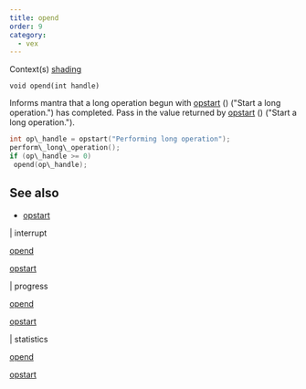 ```yaml
---
title: opend
order: 9
category:
  - vex
---
```


Context(s)
[shading](../contexts/shading.html)

`void opend(int handle)`

Informs mantra that a long operation begun with [opstart](opstart.html) () ("Start a long operation.") has completed. Pass in the value returned by [opstart](opstart.html) () ("Start a long operation.").

```c
int op\_handle = opstart("Performing long operation");
perform\_long\_operation();
if (op\_handle >= 0)
 opend(op\_handle);

```

## See also

- [opstart](opstart.html)

|
interrupt

[opend](opend.html)

[opstart](opstart.html)

|
progress

[opend](opend.html)

[opstart](opstart.html)

|
statistics

[opend](opend.html)

[opstart](opstart.html)
